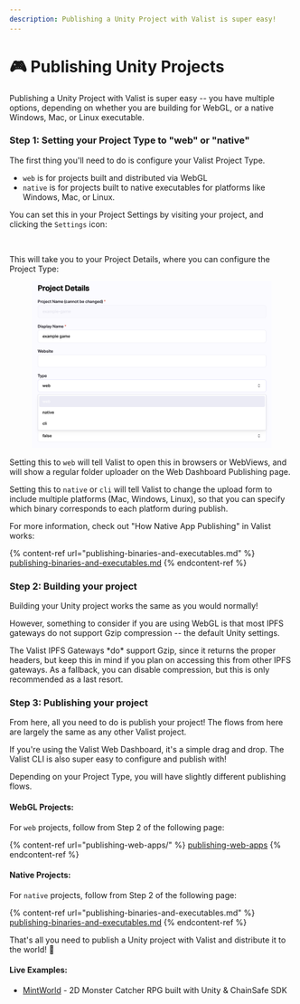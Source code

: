 ```yaml
---
description: Publishing a Unity Project with Valist is super easy!
---
```


# 🎮 Publishing Unity Projects

Publishing a Unity Project with Valist is super easy -- you have multiple options, depending on whether you are building for WebGL, or a native Windows, Mac, or Linux executable.

### Step 1: Setting your Project Type to "web" or "native"

The first thing you'll need to do is configure your Valist Project Type.

* `web` is for projects built and distributed via WebGL
* `native` is for projects built to native executables for platforms like Windows, Mac, or Linux.

You can set this in your Project Settings by visiting your project, and clicking the `Settings` icon:

<figure><img src="../.gitbook/assets/image (50).png" alt=""><figcaption></figcaption></figure>

This will take you to your Project Details, where you can configure the Project Type:

<figure><img src="../.gitbook/assets/image (28) (1).png" alt=""><figcaption></figcaption></figure>

Setting this to `web` will tell Valist to open this in browsers or WebViews, and will show a regular folder uploader on the Web Dashboard Publishing page.

Setting this to `native` or `cli` will tell Valist to change the upload form to include multiple platforms (Mac, Windows, Linux), so that you can specify which binary corresponds to each platform during publish.

For more information, check out "How Native App Publishing" in Valist works:

{% content-ref url="publishing-binaries-and-executables.md" %}
[publishing-binaries-and-executables.md](publishing-binaries-and-executables.md)
{% endcontent-ref %}

### Step 2: Building your project

Building your Unity project works the same as you would normally!

However, something to consider if you are using WebGL is that most IPFS gateways do not support Gzip compression -- the default Unity settings.

The Valist IPFS Gateways \*do\* support Gzip, since it returns the proper headers, but keep this in mind if you plan on accessing this from other IPFS gateways. As a fallback, you can disable compression, but this is only recommended as a last resort.

### Step 3: Publishing your project

From here, all you need to do is publish your project! The flows from here are largely the same as any other Valist project.

If you're using the Valist Web Dashboard, it's a simple drag and drop. The Valist CLI is also super easy to configure and publish with!

Depending on your Project Type, you will have slightly different publishing flows.

#### WebGL Projects:

For `web` projects, follow from Step 2 of the following page:

{% content-ref url="publishing-web-apps/" %}
[publishing-web-apps](publishing-web-apps/)
{% endcontent-ref %}

#### Native Projects:

For `native` projects, follow from Step 2 of the following page:

{% content-ref url="publishing-binaries-and-executables.md" %}
[publishing-binaries-and-executables.md](publishing-binaries-and-executables.md)
{% endcontent-ref %}

That's all you need to publish a Unity project with Valist and distribute it to the world! 🚀

#### Live Examples:

* [MintWorld](https://app.valist.io/mintworld/mintworld) - 2D Monster Catcher RPG built with Unity & ChainSafe SDK
